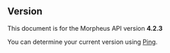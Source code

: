 ## Version

<aside class="info">
This document is for the Morpheus API version <b>4.2.3</b>
</aside>

You can determine your current version using [Ping](#ping).
